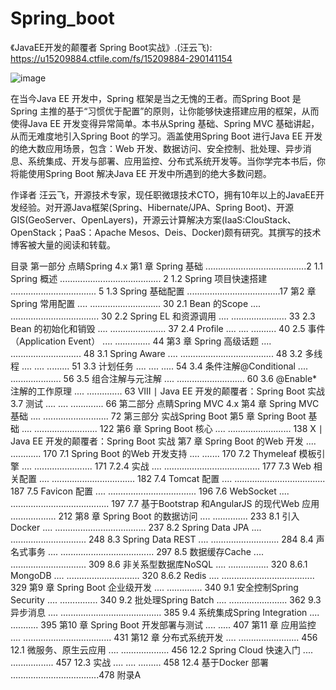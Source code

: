 # Spring_boot
《JavaEE开发的颠覆者 Spring Boot实战》.(汪云飞): https://u15209884.ctfile.com/fs/15209884-290141154

![image](https://github.com/baimouren/Spring_boot/blob/master/SpringBoot01/WebContent/image/book/131357bubmb45b95evy454.jpg)

在当今Java EE 开发中，Spring 框架是当之无愧的王者。而Spring Boot 是Spring 主推的基于“习惯优于配置”的原则，让你能够快速搭建应用的框架，从而使得Java EE 开发变得异常简单。本书从Spring 基础、Spring MVC 基础讲起，从而无难度地引入Spring Boot 的学习。涵盖使用Spring Boot 进行Java EE 开发的绝大数应用场景，包含：Web 开发、数据访问、安全控制、批处理、异步消息、系统集成、开发与部署、应用监控、分布式系统开发等。当你学完本书后，你将能使用Spring Boot 解决Java EE 开发中所遇到的绝大多数问题。 

作译者
汪云飞，开源技术专家，现任职微璟技术CTO，拥有10年以上的JavaEE开发经验。对开源Java框架(Spring、Hibernate/JPA、Spring Boot)、开源GIS(GeoServer、OpenLayers)，开源云计算解决方案(IaaS:ClouStack、OpenStack；PaaS：Apache Mesos、Deis、Docker)颇有研究。其撰写的技术博客被大量的阅读和转载。 

目录
第一部分 点睛Spring 4.x
第1 章 Spring 基础 ........................................2
1.1 Spring 概述 ........................................ 2
1.2 Spring 项目快速搭建 .................................. 5
1.3 Spring 基础配置 .....................................17
第2 章 Spring 常用配置 .... ............................ 30
2.1 Bean 的Scope .... ................................... 30
2.2 Spring EL 和资源调用 .... ...................... 33
2.3 Bean 的初始化和销毁 .... ...................... 37
2.4 Profile .... .... .......... 40
2.5 事件（Application Event） .... .............. 44
第3 章 Spring 高级话题 .... ............................ 48
3.1 Spring Aware .... ..................................... 48
3.2 多线程 .... .... ......... 51
3.3 计划任务 .... .... ..... 54
3.4 条件注解@Conditional .... .................... 56
3.5 组合注解与元注解 .... ........................... 60
3.6 @Enable*注解的工作原理 .... .............. 63
VIII ∣ Java EE 开发的颠覆者：Spring Boot 实战
3.7 测试 .... .... ............. 66
第二部分 点睛Spring MVC 4.x
第4 章 Spring MVC 基础 .... .......................... 72
第三部分 实战Spring Boot
第5 章 Spring Boot 基础 .... ......................... 122
第6 章 Spring Boot 核心 .... ......................... 138
X ∣ Java EE 开发的颠覆者：Spring Boot 实战
第7 章 Spring Boot 的Web 开发 .... ............ 170
7.1 Spring Boot 的Web 开发支持 .... ....... 170
7.2 Thymeleaf 模板引擎 .... ....................... 171
7.2.4 实战 .... ...................................... 177
7.3 Web 相关配置 .... ................................. 182
7.4 Tomcat 配置 .... .................................... 187
7.5 Favicon 配置 .... ................................... 196
7.6 WebSocket .... ....................................... 197
7.7 基于Bootstrap 和AngularJS 的现代Web 应用 .................. 212
第8 章 Spring Boot 的数据访问 .... .............. 233
8.1 引入Docker .... .................................... 237
8.2 Spring Data JPA .... .............................. 248
8.3 Spring Data REST .... ........................... 284
8.4 声名式事务 .... ..................................... 297
8.5 数据缓存Cache .... .............................. 309
8.6 非关系型数据库NoSQL .... ................ 320
8.6.1 MongoDB .... ............................. 320
8.6.2 Redis .... ..................................... 329
第9 章 Spring Boot 企业级开发 .... .............. 340
9.1 安全控制Spring Security .... ............... 340
9.2 批处理Spring Batch .... ....................... 362
9.3 异步消息 .... ........................................ 385
9.4 系统集成Spring Integration .... ........... 395
第10 章 Spring Boot 开发部署与测试 .... ..... 407
第11 章 应用监控 .... ................................... 431
第12 章 分布式系统开发 .... ........................ 456
12.1 微服务、原生云应用 .... ................... 456
12.2 Spring Cloud 快速入门 .... ................. 457
12.3 实战 .... .... ......... 458
12.4 基于Docker 部署 ...................................478
附录A 
